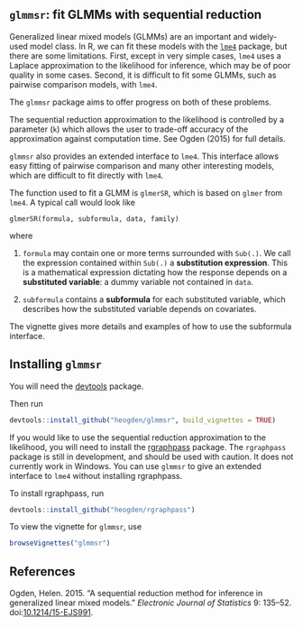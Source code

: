 <!-- README.md is generated from README.Rmd. Please edit that file -->
`glmmsr`: fit GLMMs with sequential reduction
---------------------------------------------

Generalized linear mixed models (GLMMs) are an important and widely-used model class. In R, we can fit these models with the [`lme4`](https://github.com/lme4/lme4) package, but there are some limitations. First, except in very simple cases, `lme4` uses a Laplace approximation to the likelihood for inference, which may be of poor quality in some cases. Second, it is difficult to fit some GLMMs, such as pairwise comparison models, with `lme4`.

The `glmmsr` package aims to offer progress on both of these problems.

The sequential reduction approximation to the likelihood is controlled by a parameter (`k`) which allows the user to trade-off accuracy of the approximation against computation time. See Ogden (2015) for full details.

`glmmsr` also provides an extended interface to `lme4`. This interface allows easy fitting of pairwise comparison and many other interesting models, which are difficult to fit directly with `lme4`.

The function used to fit a GLMM is `glmerSR`, which is based on `glmer` from `lme4`. A typical call would look like

    glmerSR(formula, subformula, data, family)

where

1.  `formula` may contain one or more terms surrounded with `Sub(.)`. We call the expression contained within `Sub(.)` a **substitution expression**. This is a mathematical expression dictating how the response depends on a **substituted variable**: a dummy variable not contained in `data`.

2.  `subformula` contains a **subformula** for each substituted variable, which describes how the substituted variable depends on covariates.

The vignette gives more details and examples of how to use the subformula interface.

Installing `glmmsr`
-------------------

You will need the [devtools](https://github.com/hadley/devtools) package.

Then run

``` r
devtools::install_github("heogden/glmmsr", build_vignettes = TRUE)
```

If you would like to use the sequential reduction approximation to the likelihood, you will need to install the [rgraphpass](https://github.com/heogden/rgraphpass) package. The `rgraphpass` package is still in development, and should be used with caution. It does not currently work in Windows. You can use `glmmsr` to give an extended interface to `lme4` without installing rgraphpass.

To install rgraphpass, run

``` r
devtools::install_github("heogden/rgraphpass")
```

To view the vignette for `glmmsr`, use

``` r
browseVignettes("glmmsr")
```

References
----------

Ogden, Helen. 2015. “A sequential reduction method for inference in generalized linear mixed models.” *Electronic Journal of Statistics* 9: 135–52. doi:[10.1214/15-EJS991](http://dx.doi.org/10.1214/15-EJS991).
